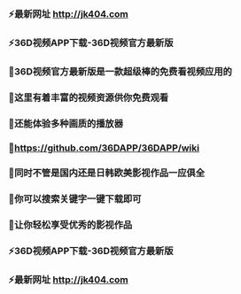 ### ⚡最新网址 http://jk404.com
### ⚡36D视频APP下载-36D视频官方最新版

### 👋36D视频官方最新版是一款超级棒的免费看视频应用的
### 👋这里有着丰富的视频资源供你免费观看
### 👋还能体验多种画质的播放器
### 👋https://github.com/36DAPP/36DAPP/wiki
### 👋同时不管是国内还是日韩欧美影视作品一应俱全
### 👋你可以搜索关键字一键下载即可
### 👋让你轻松享受优秀的影视作品

### ⚡36D视频APP下载-36D视频官方最新版
### ⚡最新网址 http://jk404.com
